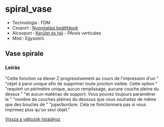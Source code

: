 # spiral\_vase

* Technológia : FDM
* Csoport : [Nyomtatási beállítások](../../konfig/print_settings.md)
* Alcsoport : [Kerület és héj](../../beallitasok/print_settings.md#périmètre-et-enveloppe) - PArois verticales
* Mód : Egyszerű

## Vase spirale

### Leírás

"Cette fonction va élever Z progressivement au cours de l'impression d'un " "objet à paroi unique afin de supprimer toute jonction visible. Cette option " "requiert un périmètre unique, aucun remplissage, aucune couche pleine du dessus " "et aucun matériau de support. Vous pouvez toujours paramétrer le " "nombre de couches pleines du dessous que vous souhaitez de même que des boucles de " "jupe/bordure. Cela ne fonctionnera pas si vous imprimez plus qu'un seul objet."

[Vissza a változók listájához](/)

